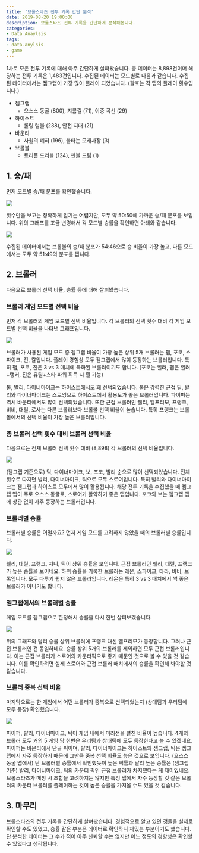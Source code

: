 ```yaml
---
title: '브롤스타즈 전투 기록 간단 분석'
date: 2019-08-20 19:00:00
description: 브롤스타즈 전투 기록을 간단하게 분석해봅니다.
categories:
- Data Anaylsis
tags:
- data-anylsis
- game
---
```


1차로 모은 전투 기록에 대해 아주 간단하게 살펴봤습니다. 총 데이터는 8,898건이며 해당하는 전투 기록은 1,483건입니다. 수집된 데이터는 모드별로 다음과 같습니다. 수집된 데이터에서는 젬그랩이 가장 많이 플레이 되었습니다. (괄호는 각 맵의 플레이 횟수입니다.)

- 젬그랩
  - 으스스 동굴 (800), 지름길 (71), 이중 곡선 (29)
- 하이스트
  - 롤링 럼블 (238), 안전 지대 (21)
- 바운티
  - 사원의 폐혀 (196), 불타는 모래사장 (3)
- 브롤볼
  - 트리플 드리블 (124), 핀볼 드림 (1)





## 1. 승/패

먼저 모드별 승/패 분포를 확인했습니다. 

![](https://drive.google.com/uc?id=180DBEGWyfYxT5JMBuPrMCGTz21HXneln)

횟수만을 보고는 정확하게 알기는 어렵지만, 모두 약 50:50에 가까운 승/패 분포를 보입니다. 위의 그래프를 조금 변경해서 각 모드별 승률을 확인하면 아래와 같습니다.

![](https://drive.google.com/uc?id=1n-A_zJpilj3VVsztRopFgJR82elc_wJI)

수집된 데이터에서는 브롤볼의 승/패 분포가 54:46으로 승 비율이 가장 높고, 다른 모드에서는 모두 약 51:49의 분포를 띕니다.



## 2. 브롤러

다음으로 브롤러 선택 비율, 승률 등에 대해 살펴봤습니다.



### 브롤러 게임 모드별 선택 비율

먼저 각 브롤러의 게임 모드별 선택 비율입니다. 각 브롤러의 선택 횟수 대비 각 게임 모드별 선택 비율을 나타낸 그래프입니다.

![](https://drive.google.com/uc?id=1B25lcP3VEgWNovVCgADkXCuCvOJJIIX3)

브롤러가 사용된 게임 모드 중 젬그랩 비율이 가장 높은 상위 5개 브롤러는 팸, 포코, 스파이크, 진, 칼입니다. 플레이 경험상 모두 젬그랩에서 많이 등장하는 브롤러입니다. 특히 팸, 포코, 진은 3 vs 3 매치에 특화된 브롤러이기도 합니다. (포코는 힐러, 팸은 힐러+탱커, 진은 유틸+스타 파워 획득 시 힐 가능)

불, 발리, 다이너마이크는 하이스트에서도 꽤 선택되었습니다. 불은 강력한 근접 딜, 발리와 다이너마이크는 스로잉으로 하이스트에서 활용도가 좋은 브롤러입니다. 파이퍼는 역시 바운티에서도 많이 선택되었습니다. 또한 근접 브롤러인 쉘리, 엘프리모, 프랭크, 비비, 대릴, 로사는 다른 브롤러보다 브롤볼 선택 비율이 높습니다. 특히 프랭크는 브롤볼에서의 선택 비율이 가장 높은 브롤러입니다.



### 총 브롤러 선택 횟수 대비 브롤러 선택 비율

다음으로는 전체 브롤러 선택 횟수 대비 (8,898) 각 브롤러의 선택 비율입니다.

![](https://drive.google.com/uc?id=1BncN1IUkxWPU8NBSXbkTt9aHQBPMwjMq)

(젬그랩 기준으로) 틱, 다이너마이크, 보, 포코, 발리 순으로 많이 선택되었습니다. 전체 횟수로 따지면 발리, 다이너마이크, 틱으로 모두 스로어입니다. 특히 발리와 다이너마이크는 젬그랩과 하이스트 모두에서 많이 활용됩니다. 해당 전투 기록을 수집했을 때 젬그랩 맵이 주로 으스스 동굴로, 스로어가 활약하기 좋은 맵입니다. 포코와 보는 젬그랩 맵에 상관 없이 자주 등장하는 브롤러입니다.



### 브롤러별 승률

브롤러별 승률은 어떨까요? 먼저 게임 모드를 고려하지 않았을 때의 브롤러별 승률입니다.

![](https://drive.google.com/uc?id=15rkJQ6k3XZAZOYOF3uk7bnm8uP9jZbij)

쉘리, 대릴, 프랭크, 지니, 틱이 상위 승률을 보입니다. 근접 브롤러인 쉘리, 대릴, 프랭크가 높은 승률을 보이네요. 하위 승률을 기록한 브롤러는 레온, 스파이크, 타라, 비비, 브록입니다. 모두 다루기 쉽지 않은 브롤러입니다. 레온은 특히 3 vs 3 매치에서 썩 좋은 브롤러가 아니기도 합니다.



### 젬그랩에서의 브롤러별 승률

게임 모드를 젬그랩으로 한정해서 승률을 다시 한번 살펴보겠습니다.

![](https://drive.google.com/uc?id=1gEBuzQTvn_qgGEqvR6EjlOqv9D7pnuz-)

위의 그래프와 달리 승률 상위 브롤러에 프랭크 대신 엘프리모가 등장합니다. 그러나 근접 브롤러인 건 동일하네요. 승률 상위 5개의 브롤러를 제외하면 모두 근접 브롤러입니다. 이는 근접 브롤러가 스로어의 카운터픽으로 좋기 때문인 것으로 볼 수 있을 것 같습니다. 이를 확인하려면 실제 스로어와 근접 브롤러 매치에서의 승률을 확인해 봐야할 것 같습니다.



### 브롤러 중복 선택 비율

마지막으로는 한 게임에서 어떤 브롤러가 중복으로 선택되었는지 (상대팀과 우리팀에 모두 등장) 확인했습니다.

![](https://drive.google.com/uc?id=1ZC8ZIfaMQnyeyrIF-yEakRy3eAThgQca)

파이퍼, 발리, 다이너마이크, 틱이 게임 내에서 미러전을 펼친 비율이 높습니다. 4개의 브롤러 모두 거의 5 게임 당 한번은 우리팀과 상대팀에 모두 등장한다고 볼 수 있겠네요. 파이퍼는 바운티에서 단골 픽이며, 발리, 다이너마이크는 하이스트와 젬그랩, 틱은 젬그랩에서 자주 등장하기 때문에 그만큼 중복 선택 비율도 높은 것으로 보입니다. (으스스 동굴 맵에서) 단 브롤러별 승률에서 확인했듯이 높은 픽률과 달리 높은 승률은 (젬그랩 기준) 발리, 다이너마이크, 틱의 카운터 픽인 근접 브롤러가 차지했다는 게 재미있네요. 브롤스타즈가 매칭 시 조합을 고려하지는 않지만 특정 맵에서 자주 등장할 것 같은 브롤러의 카운터 브롤러를 플레이하는 것이 높은 승률을 가져올 수도 있을 것 같습니다. 



## 3. 마무리

브롤스타즈의 전투 기록을 간단하게 살펴봤습니다. 경험적으로 알고 있던 것들을 실제로 확인할 수도 있었고, 승률 같은 부분은 데이터로 확인하니 재밌는 부분이기도 했습니다. 단 분석한 데이터는 그 수가 적어 아주 신뢰할 수는 없지만 어느 정도의 경향성은 확인할 수 있었다고 생각됩니다.